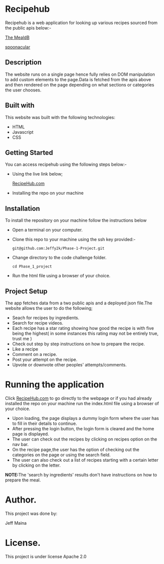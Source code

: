 # Recipehub
Recipehub is a web application for looking up various recipes sourced from the public apis below:-


<a href = "https://www.themealdb.com/api.php">The MealdB</a>

<a href = "https://spoonacular.com/food-api">spoonacular</a>

## Description

The website runs on a single page hence fully relies on DOM manipulation to add custom elements to the page.Data is fetched from the apis above and then rendered on the page depending on what sections or categories the user chooses.


## Built with

This website was built with the following technologies:

- HTML
- Javascript
- CSS

## Getting Started


You can access recipehub using the following steps below:-
- Using the live link below;

   <a href = "https://jeffy2k.github.io/Phase-1-Project/" target = "_blank">RecipeHub.com</a>

- Installing the repo on your machine   

## Installation
To install the repository on your machine follow the instructions below

- Open a terminal on your computer.


- Clone this repo to your machine using the ssh key provided:-

      git@github.com:Jeffy2k/Phase-1-Project.git

- Change directory to the code challenge folder.

      cd Phase_1_project

- Run the html file using a browser of your choice.

## Project Setup

The app fetches data from a two public apis and a deployed json file.The website allows the user to do the following;
 
 - Seach for recipes by ingredients.
 - Search for recipe videos.
 - Each recipe has a star rating showing how good the recipe is with five being the highest( in some instances this rating may not be entirely true, trust me )
 - Check out step by step instructions on how to prepare the recipe.
 - Like a recipe
 - Comment on a recipe.
 - Post your attempt on the recipe.
 - Upvote or downvote other peoples' attempts/comments.

#  Running the application

Click <a href = "https://jeffy2k.github.io/Phase-1-Project/">RecipeHub.com</a> to go directly to the webpage or if you had already installed the repo on your machine run the index.html file using a browser of your choice.

- Upon loading, the page displays a dummy login form where the user has to fill in their details to continue.
- After pressing the login button, the login form is cleared and the home page is displayed.
- The user can check out the recipes by clicking on recipes option on the nav bar.
- On the recipe page,the user has the option of checking out the categories on the page or using the search field.
- The user can also check out a list of recipes starting with a certain letter by clicking on the letter.

<b>NOTE:</b>The 'search by ingredients' results don't have instructions on how to prepare the meal.

# Author.
This project was done by:

 Jeff Maina

# License.
This project is under license Apache 2.0 

